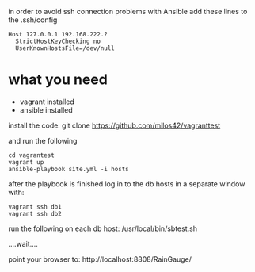 

in order to avoid ssh connection problems with Ansible add these lines to the .ssh/config

```
Host 127.0.0.1 192.168.222.?
  StrictHostKeyChecking no
  UserKnownHostsFile=/dev/null
```

what you need
==============
  - vagrant installed
  - ansible installed

install the code:
    git clone https://github.com/milos42/vagranttest

and run the following 
```
cd vagrantest
vagrant up
ansible-playbook site.yml -i hosts
````
after the playbook is finished log in to the db hosts in a separate window with:
```
vagrant ssh db1
vagrant ssh db2
```
run the following on each db host:
    /usr/local/bin/sbtest.sh

....wait....

point your browser to:
http://localhost:8808/RainGauge/

